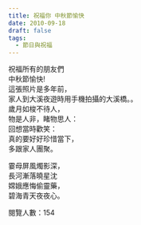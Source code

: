 ```yaml
---
title: 祝福你 中秋節愉快
date: 2010-09-18
draft: false
tags:
  - 節日與祝福
---
```

祝福所有的朋友們  
中秋節愉快!  
這張照片是多年前，  
家人到大溪夜遊時用手機拍攝的大溪橋。。  
歲月如梭不待人，  
物是人非，睹物思人：  
回想當時歡笑：  
真的要好好珍惜當下，  
多跟家人團聚。  

霎母屏風燭影深，  
長河漸落曉星沈  
嫦娥應悔偷靈藥，  
碧海青天夜夜心。  

閱覽人數：154